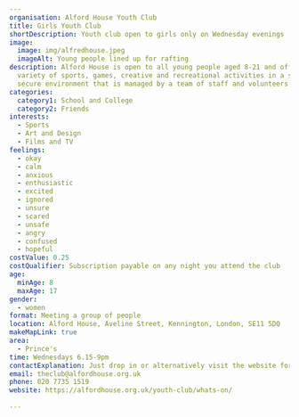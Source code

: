 ```yaml
---
organisation: Alford House Youth Club
title: Girls Youth Club
shortDescription: Youth club open to girls only on Wednesday evenings
image:
  image: img/alfredhouse.jpeg
  imageAlt: Young people lined up for rafting
description: Alford House is open to all young people aged 8-21 and offers a
  variety of sports, games, creative and recreational activities in a safe and
  secure environment that is managed by a team of staff and volunteers.
categories:
  category1: School and College
  category2: Friends
interests:
  - Sports
  - Art and Design
  - Films and TV
feelings:
  - okay
  - calm
  - anxious
  - enthusiastic
  - excited
  - ignored
  - unsure
  - scared
  - unsafe
  - angry
  - confused
  - hopeful
costValue: 0.25
costQualifier: Subscription payable on any night you attend the club
age:
  minAge: 8
  maxAge: 17
gender:
  - women
format: Meeting a group of people
location: Alford House, Aveline Street, Kennington, London, SE11 5DQ
makeMapLink: true
area:
  - Prince's
time: Wednesdays 6.15-9pm
contactExplanation: Just drop in or alternatively visit the website for more info.
email: theclub@alfordhouse.org.uk
phone: 020 7735 1519
website: https://alfordhouse.org.uk/youth-club/whats-on/
 
---
```

